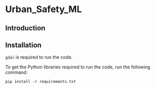# Urban_Safety_ML


## Introduction



## Installation

```gdal``` is required to run the code.

To get the Python libraries required to run the code, run the following command:

```pip install -r requirements.txt```